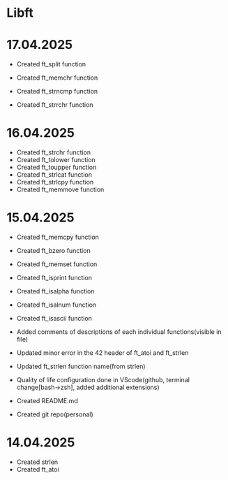 # Libft
# 17.04.2025
- Created ft_split function
<!--
	Allocates memory (using malloc(3)) and returns a
copy of ’s1’ with characters from ’set’ removed
from the beginning and the end.
-->
- Created ft_memchr function
<!--
	The memchr() function scans the initial n bytes of the memory area pointed to by s for the first instance of c. Both c and the bytes of the memory area pointed to by s are interpreted as unsigned char.
-->
- Created ft_strncmp function
<!--
	The strncmp() function is similar, except it only compares the first (at most) n bytes of s1 and s2.
-->
- Created ft_strrchr function
<!--
	The strrchr() function returns a pointer to the last occurrence of the character c in the string s.
-->


# 16.04.2025
- Created ft_strchr function
	<!--
	The strchr() function returns a pointer to the first occurrence of the character c in the string s.
	-->
- Created ft_tolower function
	<!--
	tolower() converts the letter c to lower case, if possible.
	-->
- Created ft_toupper function
	<!--
	toupper() converts the letter c to upper case, if possible.
	-->
- Created ft_strlcat function
	<!--
	The strlcat() function appends the NUL-terminated string src to the end of dst. It will append at most size - strlen(dst) - 1 bytes, NUL-terminating the result.
	-->
- Created ft_strlcpy function
	<!--
	The strlcpy() function copies up to size - 1 characters from the NUL-terminated string src to dst, NUL-terminating the result.
	-->
- Created ft_memmove function
	<!--
	The memmove() function copies n bytes from memory area src to memory area dest. The memory areas may overlap: copying takes place as though the bytes in src are first copied into a temporary array that does not overlap src or dest, and the bytes are then copied from the temporary array to dest.
	-->


# 15.04.2025
- Created ft_memcpy function
	<!---
	The memcpy() function copies n bytes from memory area src to memory area dest. The memory areas must not overlap. Use memmove(3) if the memory areas do overlap.
	--->
- Created ft_bzero function
	<!--- The bzero() function sets the first n bytes of the area starting at s to zero (bytes containing aq\0aq). --->
- Created ft_memset function
	<!--- The memset() function fills the first n bytes of the memory area pointed to by s with the constant byte c. --->
- Created ft_isprint function
	<!--- checks for any printable character including space. --->
- Created ft_isalpha function
	<!--- checks for an alphabetic character; in the standard "C" locale, it is equivalent to (isupper(c) || islower(c)). In some locales, there may be additional characters for which isalpha() is true-letters which are neither upper case nor lower case. --->
- Created ft_isalnum function
	<!--- checks for an alphanumeric character; it is equivalent to (isalpha(c) || isdigit(c)). --->
- Created ft_isascii function
	<!--- checks whether c is a 7-bit unsigned char value that fits into the ASCII character set. --->
- Added comments of descriptions of each individual functions(visible in file)
- Updated minor error in the 42 header of ft_atoi and ft_strlen
- Updated ft_strlen function name(from strlen)

- Quality of life configuration done in VScode(github, terminal change[bash->zsh], added additional extensions)
- Created README.md
- Created git repo(personal)


# 14.04.2025
- Created strlen
- Created ft_atoi
